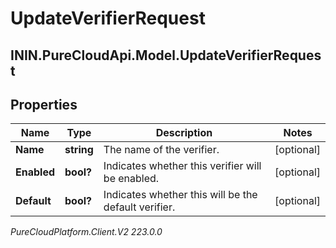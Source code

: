 # UpdateVerifierRequest

## ININ.PureCloudApi.Model.UpdateVerifierRequest

## Properties

|Name | Type | Description | Notes|
|------------ | ------------- | ------------- | -------------|
| **Name** | **string** | The name of the verifier. | [optional] |
| **Enabled** | **bool?** | Indicates whether this verifier will be enabled. | [optional] |
| **Default** | **bool?** | Indicates whether this will be the default verifier. | [optional] |



_PureCloudPlatform.Client.V2 223.0.0_

